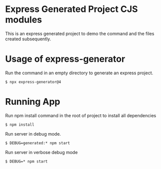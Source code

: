 # Express Generated Project CJS modules
This is an express generated project to demo the command and the files created subsequently.

# Usage of express-generator
Run the command in an empty directory to generate an express project.
```
$ npx express-generator@4
```

# Running App
Run npm install command in the root of project to install all dependencies
```
$ npm install
```
Run server in debug mode.
```
$ DEBUG=generated:* npm start
```
Run server in verbose debug mode
```
$ DEBUG=* npm start
```
